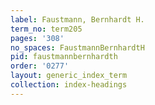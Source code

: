 ```yaml
---
label: Faustmann, Bernhardt H.
term_no: term205
pages: '308'
no_spaces: FaustmannBernhardtH
pid: faustmannbernhardth
order: '0277'
layout: generic_index_term
collection: index-headings
---
```

